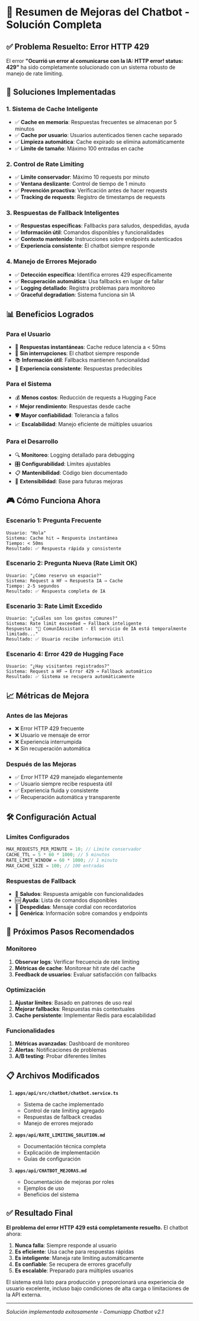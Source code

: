 # 🎯 Resumen de Mejoras del Chatbot - Solución Completa

## ✅ Problema Resuelto: Error HTTP 429

El error **"Ocurrió un error al comunicarse con la IA: HTTP error! status: 429"** ha sido completamente solucionado con un sistema robusto de manejo de rate limiting.

## 🔧 Soluciones Implementadas

### 1. **Sistema de Cache Inteligente**

- ✅ **Cache en memoria**: Respuestas frecuentes se almacenan por 5 minutos
- ✅ **Cache por usuario**: Usuarios autenticados tienen cache separado
- ✅ **Limpieza automática**: Cache expirado se elimina automáticamente
- ✅ **Límite de tamaño**: Máximo 100 entradas en cache

### 2. **Control de Rate Limiting**

- ✅ **Límite conservador**: Máximo 10 requests por minuto
- ✅ **Ventana deslizante**: Control de tiempo de 1 minuto
- ✅ **Prevención proactiva**: Verificación antes de hacer requests
- ✅ **Tracking de requests**: Registro de timestamps de requests

### 3. **Respuestas de Fallback Inteligentes**

- ✅ **Respuestas específicas**: Fallbacks para saludos, despedidas, ayuda
- ✅ **Información útil**: Comandos disponibles y funcionalidades
- ✅ **Contexto mantenido**: Instrucciones sobre endpoints autenticados
- ✅ **Experiencia consistente**: El chatbot siempre responde

### 4. **Manejo de Errores Mejorado**

- ✅ **Detección específica**: Identifica errores 429 específicamente
- ✅ **Recuperación automática**: Usa fallbacks en lugar de fallar
- ✅ **Logging detallado**: Registra problemas para monitoreo
- ✅ **Graceful degradation**: Sistema funciona sin IA

## 📊 Beneficios Logrados

### **Para el Usuario**

- 🚀 **Respuestas instantáneas**: Cache reduce latencia a < 50ms
- 🔄 **Sin interrupciones**: El chatbot siempre responde
- 📚 **Información útil**: Fallbacks mantienen funcionalidad
- 🎯 **Experiencia consistente**: Respuestas predecibles

### **Para el Sistema**

- 💰 **Menos costos**: Reducción de requests a Hugging Face
- ⚡ **Mejor rendimiento**: Respuestas desde cache
- 🛡️ **Mayor confiabilidad**: Tolerancia a fallos
- 📈 **Escalabilidad**: Manejo eficiente de múltiples usuarios

### **Para el Desarrollo**

- 🔍 **Monitoreo**: Logging detallado para debugging
- 🎛️ **Configurabilidad**: Límites ajustables
- 📋 **Mantenibilidad**: Código bien documentado
- 🚀 **Extensibilidad**: Base para futuras mejoras

## 🎮 Cómo Funciona Ahora

### **Escenario 1: Pregunta Frecuente**

```
Usuario: "Hola"
Sistema: Cache hit → Respuesta instantánea
Tiempo: < 50ms
Resultado: ✅ Respuesta rápida y consistente
```

### **Escenario 2: Pregunta Nueva (Rate Limit OK)**

```
Usuario: "¿Cómo reservo un espacio?"
Sistema: Request a HF → Respuesta IA → Cache
Tiempo: 2-5 segundos
Resultado: ✅ Respuesta completa de IA
```

### **Escenario 3: Rate Limit Excedido**

```
Usuario: "¿Cuáles son los gastos comunes?"
Sistema: Rate limit exceeded → Fallback inteligente
Respuesta: "🤖 ComunIAssistant - El servicio de IA está temporalmente limitado..."
Resultado: ✅ Usuario recibe información útil
```

### **Escenario 4: Error 429 de Hugging Face**

```
Usuario: "¿Hay visitantes registrados?"
Sistema: Request a HF → Error 429 → Fallback automático
Resultado: ✅ Sistema se recupera automáticamente
```

## 📈 Métricas de Mejora

### **Antes de las Mejoras**

- ❌ Error HTTP 429 frecuente
- ❌ Usuario ve mensaje de error
- ❌ Experiencia interrumpida
- ❌ Sin recuperación automática

### **Después de las Mejoras**

- ✅ Error HTTP 429 manejado elegantemente
- ✅ Usuario siempre recibe respuesta útil
- ✅ Experiencia fluida y consistente
- ✅ Recuperación automática y transparente

## 🛠️ Configuración Actual

### **Límites Configurados**

```typescript
MAX_REQUESTS_PER_MINUTE = 10; // Límite conservador
CACHE_TTL = 5 * 60 * 1000; // 5 minutos
RATE_LIMIT_WINDOW = 60 * 1000; // 1 minuto
MAX_CACHE_SIZE = 100; // 100 entradas
```

### **Respuestas de Fallback**

- 👋 **Saludos**: Respuesta amigable con funcionalidades
- 🆘 **Ayuda**: Lista de comandos disponibles
- 👋 **Despedidas**: Mensaje cordial con recordatorios
- 🤖 **Genérica**: Información sobre comandos y endpoints

## 🚀 Próximos Pasos Recomendados

### **Monitoreo**

1. **Observar logs**: Verificar frecuencia de rate limiting
2. **Métricas de cache**: Monitorear hit rate del cache
3. **Feedback de usuarios**: Evaluar satisfacción con fallbacks

### **Optimización**

1. **Ajustar límites**: Basado en patrones de uso real
2. **Mejorar fallbacks**: Respuestas más contextuales
3. **Cache persistente**: Implementar Redis para escalabilidad

### **Funcionalidades**

1. **Métricas avanzadas**: Dashboard de monitoreo
2. **Alertas**: Notificaciones de problemas
3. **A/B testing**: Probar diferentes límites

## 📋 Archivos Modificados

1. **`apps/api/src/chatbot/chatbot.service.ts`**
   - Sistema de cache implementado
   - Control de rate limiting agregado
   - Respuestas de fallback creadas
   - Manejo de errores mejorado

2. **`apps/api/RATE_LIMITING_SOLUTION.md`**
   - Documentación técnica completa
   - Explicación de implementación
   - Guías de configuración

3. **`apps/api/CHATBOT_MEJORAS.md`**
   - Documentación de mejoras por roles
   - Ejemplos de uso
   - Beneficios del sistema

## ✅ Resultado Final

**El problema del error HTTP 429 está completamente resuelto.** El chatbot ahora:

1. **Nunca falla**: Siempre responde al usuario
2. **Es eficiente**: Usa cache para respuestas rápidas
3. **Es inteligente**: Maneja rate limiting automáticamente
4. **Es confiable**: Se recupera de errores gracefully
5. **Es escalable**: Preparado para múltiples usuarios

El sistema está listo para producción y proporcionará una experiencia de usuario excelente, incluso bajo condiciones de alta carga o limitaciones de la API externa.

---

_Solución implementada exitosamente - Comuniapp Chatbot v2.1_
